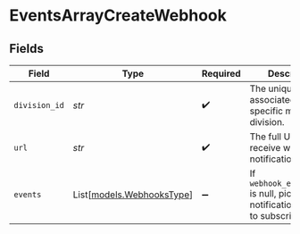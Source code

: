 # EventsArrayCreateWebhook


## Fields

| Field                                                                                  | Type                                                                                   | Required                                                                               | Description                                                                            | Example                                                                                |
| -------------------------------------------------------------------------------------- | -------------------------------------------------------------------------------------- | -------------------------------------------------------------------------------------- | -------------------------------------------------------------------------------------- | -------------------------------------------------------------------------------------- |
| `division_id`                                                                          | *str*                                                                                  | :heavy_check_mark:                                                                     | The unique ID associated with the specific merchant division.                          | 3X9aPQ67-YrB                                                                           |
| `url`                                                                                  | *str*                                                                                  | :heavy_check_mark:                                                                     | The full URL to receive webhook notifications.                                         | https://eva-nerv.shop.com/path/to/hook                                                 |
| `events`                                                                               | List[[models.WebhooksType](../models/webhookstype.md)]                                 | :heavy_minus_sign:                                                                     | If `webhook_event_group` is null, pick a list of notification events to subscribe to.<br/> |                                                                                        |